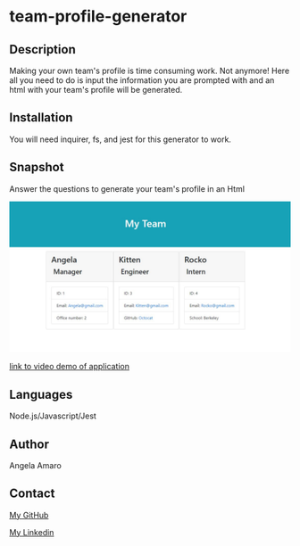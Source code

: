 # team-profile-generator

## Description

Making your own team's profile is time consuming work. Not anymore! Here all you need to do is input the information you are prompted with and an html with your team's profile will be generated.

## Installation

You will need inquirer, fs, and jest for this generator to work.

## Snapshot

Answer the questions to generate your team's profile in an Html

![generated team screenshots](./teamgenerated.jpg)

[link to video demo of application](https://drive.google.com/file/d/19RkqbRsvQqMfARD03vdN4gBDMKtkRuWq/view)

## Languages

Node.js/Javascript/Jest

## Author

Angela Amaro

## Contact

[My GitHub](https://github.com/Angela-Amaro)

[My Linkedin](https://www.linkedin.com/in/angela-amaro-342792204/)
